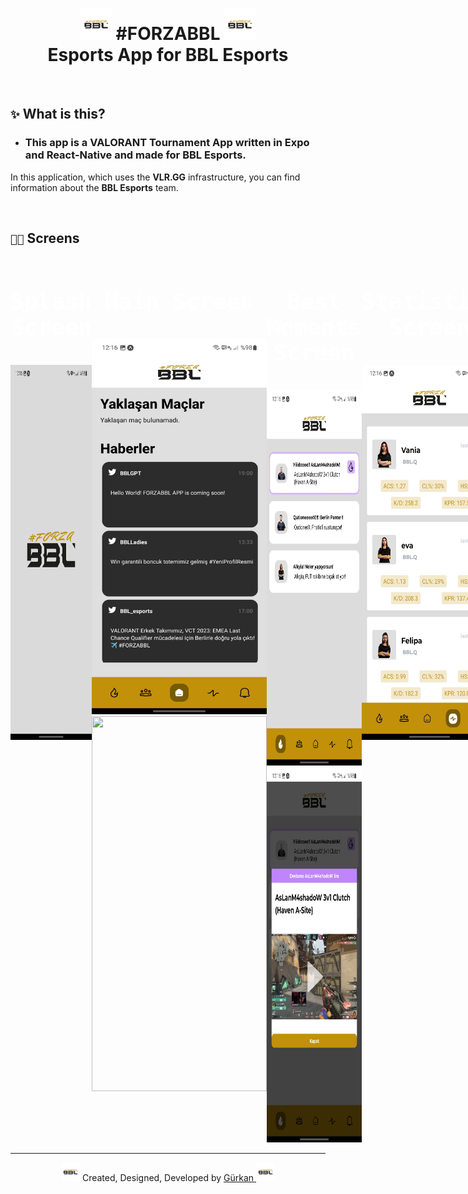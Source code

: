 <h1 align="center">
  <img src="./forzabbl/icon.png" style="width:50px">
    #FORZABBL
  <img src="./forzabbl/icon.png" style="width:50px">
  <br>
  Esports App for BBL Esports
</h1>

<br />

## `✨` What is this?
- ### This app is a **VALORANT Tournament App** written in **Expo** and **React-Native** and made for **__BBL Esports.__**
 In this application, which uses the **VLR.GG** infrastructure, you can find information about the **__BBL Esports__** team.

<br />

## `🧑‍💻` Screens
<div align="center" style="justify-content-items:center; display:flex; color:white; text-design:none;">
  <kbd>
    <h1 align="center" style="font-size: 36px"> Splash Screen  </h1><br />
    <img style="width:280px; height:600px" src="./forzabbl/Splashg.jpg" />
  </kbd>
  <kbd>
      <h1 align="center" style="font-size: 36px"> Main Screen  </h1><br />
      <img style="width:280px; height:600px" src="./forzabbl/Main.jpg" />
      <img style="width:280px; height:600px" src="https://pbs.twimg.com/media/F2CAq0WWUAAAMQ3?format=jpg&name=large" />
  </kbd>
  <kbd>
    <h1 align="center" style="font-size: 36px"> Best Moments Screen</h1><br />
    <img style="width:280px; height:600px" src="./forzabbl/BestMoments.jpg" />
    <img style="width:280px; height:600px" src="./forzabbl/BestMoments-Modal.jpg" />
  </kbd>
  <kbd>
    <h1 align="center" style="font-size: 36px"> Statistics Screen</h1><br />
    <img style="width:280px; height:600px" src="./forzabbl/statistics.jpg" />
  </kbd>
  <kbd>
    <h1 align="center" style="font-size: 36px"> Our Teams Screen</h1><br />
    <img style="width:280px; height:600px" src="./forzabbl/teams.jpg" />
  </kbd>
  <br />
  <h1 align="center" style="font-size: 36px">More will be added soon</h1>
</div>

---
<p align="center">
  <img src="./forzabbl/icon.png" style="width:30px">
  Created, Designed, Developed by
  <a target="_blank" href="https://github.com/GweepCreative">
    Gürkan
  </a>
  <img src="./forzabbl/icon.png" style="width:30px">
</p>


